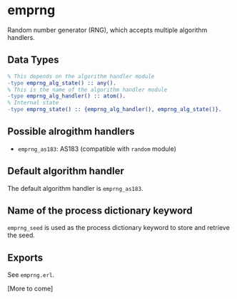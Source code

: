 # emprng

Random number generator (RNG), which accepts multiple algorithm handlers.

## Data Types

```erlang
% This depends on the algorithm handler module
-type emprng_alg_state() :: any().
% This is the name of the algorithm handler module
-type emprng_alg_handler() :: atom().
% Internal state
-type emprng_state() :: {emprng_alg_handler(), emprng_alg_state()}.
```    

## Possible alrogithm handlers

* `emprng_as183`: AS183 (compatible with `random` module)

## Default algorithm handler

The default algorithm handler is `emprng_as183`.

## Name of the process dictionary keyword

`emprng_seed` is used as the process dictionary keyword to store and retrieve the seed.

## Exports

See `emprng.erl`.

[More to come]
